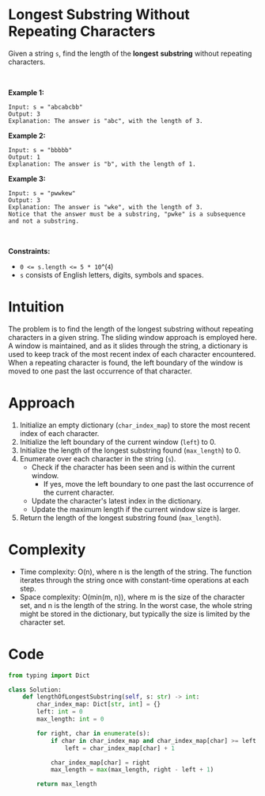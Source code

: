 # Longest Substring Without Repeating Characters


Given a string `s`, find the length of the **longest** **substring** without repeating characters.

 

**Example 1:**

    Input: s = "abcabcbb"
    Output: 3
    Explanation: The answer is "abc", with the length of 3.

**Example 2:**

    Input: s = "bbbbb"
    Output: 1
    Explanation: The answer is "b", with the length of 1.

**Example 3:**

    Input: s = "pwwkew"
    Output: 3
    Explanation: The answer is "wke", with the length of 3.
    Notice that the answer must be a substring, "pwke" is a subsequence and not a substring.

 

**Constraints:**

- `0 <= s.length <= 5 * 10`^(`4`)
- `s` consists of English letters, digits, symbols and spaces.


# Intuition
The problem is to find the length of the longest substring without repeating characters in a given string. The sliding window approach is employed here. A window is maintained, and as it slides through the string, a dictionary is used to keep track of the most recent index of each character encountered. When a repeating character is found, the left boundary of the window is moved to one past the last occurrence of that character.

# Approach
1. Initialize an empty dictionary (`char_index_map`) to store the most recent index of each character.
2. Initialize the left boundary of the current window (`left`) to 0.
3. Initialize the length of the longest substring found (`max_length`) to 0.
4. Enumerate over each character in the string (`s`).
   - Check if the character has been seen and is within the current window.
     - If yes, move the left boundary to one past the last occurrence of the current character.
   - Update the character's latest index in the dictionary.
   - Update the maximum length if the current window size is larger.
5. Return the length of the longest substring found (`max_length`).

# Complexity
- Time complexity: O(n), where n is the length of the string. The function iterates through the string once with constant-time operations at each step.
- Space complexity: O(min(m, n)), where m is the size of the character set, and n is the length of the string. In the worst case, the whole string might be stored in the dictionary, but typically the size is limited by the character set.

# Code
```python
from typing import Dict

class Solution:
    def lengthOfLongestSubstring(self, s: str) -> int:
        char_index_map: Dict[str, int] = {}
        left: int = 0
        max_length: int = 0

        for right, char in enumerate(s):
            if char in char_index_map and char_index_map[char] >= left:
                left = char_index_map[char] + 1

            char_index_map[char] = right
            max_length = max(max_length, right - left + 1)

        return max_length
```